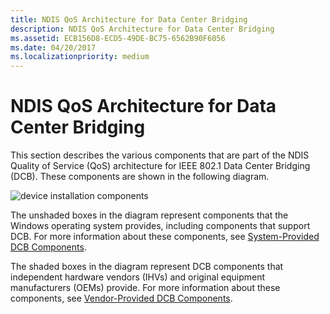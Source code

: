 ```yaml
---
title: NDIS QoS Architecture for Data Center Bridging
description: NDIS QoS Architecture for Data Center Bridging
ms.assetid: ECB156D8-ECD5-49DE-BC75-6562B90F6056
ms.date: 04/20/2017
ms.localizationpriority: medium
---
```


# NDIS QoS Architecture for Data Center Bridging


This section describes the various components that are part of the NDIS Quality of Service (QoS) architecture for IEEE 802.1 Data Center Bridging (DCB). These components are shown in the following diagram.

![device installation components](images/dcb.png)

The unshaded boxes in the diagram represent components that the Windows operating system provides, including components that support DCB. For more information about these components, see [System-Provided DCB Components](system-provided-dcb-components.md).

The shaded boxes in the diagram represent DCB components that independent hardware vendors (IHVs) and original equipment manufacturers (OEMs) provide. For more information about these components, see [Vendor-Provided DCB Components](vendor-provided-dcb-components.md).

 

 





